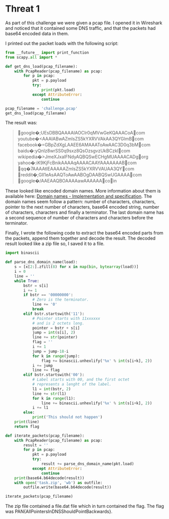 # Threat 1

As part of this challenge we were given a pcap file. I opened it in Wireshark and noticed that it contained some DNS traffic, and that the packets had base64 encoded data in them.

I printed out the packet loads with the following script:

``` python
from __future__ import print_function
from scapy.all import *

def get_dns_load(pcap_filename):
    with PcapReader(pcap_filename) as pcap:
        for p in pcap:
            pkt = p.payload
            try:
                print(pkt.load)
            except AttributeError:
                continue

pcap_filename = 'challenge.pcap'
get_dns_load(pcap_filename)
```
The result was:

> google�;UEsDBBQAAAAIAOCIr0qMVwGeKQAAACoAcom
youtube�<AAAIABwAZmlsZS5kYXRVVAkAA3QYGlmBcom
facebook�=GBpZdXgLAAEE6AMAAAToAwAAC3D0q3bMcom
baidu�:yQnIz8wrSS0q9sxz8QsOzsgvzUkBCzklcom
	wikipedia�>JmeXJxalFNdyAQBQSwECHgMUAAAACADgorg
yahoo�:iK9KjFcBnikAAAAqAAAACAAYAAAAAAABcom
qq�7AAAAtIEAAAAAZmlsZS5kYXRVVAUAA3QYcom
reddit�;Gll1eAsAAQToAwAABOgDAABQSwUGAAAAcom  
google�/AAEAAQBOAAAAawAAAAAAcoin

These looked like encoded domain names. More information about them is available here: [Domain names - Implementation and specification](https://tools.ietf.org/html/rfc1035). The domain names seem follow a pattern: number of characters, characters, pointer to the next number of characters, base64 encoded string, number of characters, characters and finally a terminator. The last domain name has a second sequence of number of characters and characters before the terminator.

Finally, I wrote the following code to extract the base64 encoded parts from the packets, append them together and decode the result. The decoded result looked like a zip file so, I saved it to a file.

``` python
import binascii

def parse_dns_domain_name(load):
    s = [x[2:].zfill(8) for x in map(bin, bytearray(load))]
    i = 0
    line = ''
    while True:
        bstr = s[i]
        i += 1
        if bstr == '00000000':
            # Zero is the terminator.
            line += '0'
            break
        elif bstr.startswith('11'):
            # Pointer starts with 11xxxxxx
            # and is 2 octets long.
            pointer = bstr + s[i]
            jump = int(s[i], 2)
            line += str(pointer)
            flag = ''
            i += 1
            jump = jump-18-i
            for k in range(jump):
                flag += binascii.unhexlify('%x' % int(s[i+k], 2))
            i += jump
            line += flag
        elif bstr.startswith('00'):
            # Label starts with 00, and the first octet
            # represents a lenght of the label.
            l1 = int(bstr, 2)
            line += str(l1)
            for k in range(l1):
                line += binascii.unhexlify('%x' % int(s[i+k], 2))
            i += l1
        else:
            print('This should not happen')
    print(line)
    return flag

def iterate_packets(pcap_filename):
    with PcapReader(pcap_filename) as pcap:
        result = ''
        for p in pcap:
            pkt = p.payload
            try:
                result += parse_dns_domain_name(pkt.load)
            except AttributeError:
                continue
    print(base64.b64decode(result))
    with open('task.zip', 'wb') as outfile:
        outfile.write(base64.b64decode(result))

iterate_packets(pcap_filename)
```

The zip file contained a file.dat file which in turn contained the flag. The flag was PAN{AllPointersInDNSShouldPointBackwards}.
